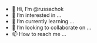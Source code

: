 - 👋 Hi, I’m @russachok
- 👀 I’m interested in ...
- 🌱 I’m currently learning ...
- 💞️ I’m looking to collaborate on ...
- 📫 How to reach me ...

<!---
russachok/russachok is a ✨ special ✨ repository because its `README.md` (this file) appears on your GitHub profile.
You can click the Preview link to take a look at your changes.
--->
